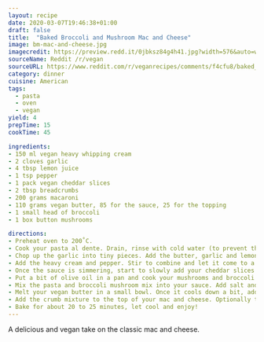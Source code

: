 ```yaml
---
layout: recipe
date: 2020-03-07T19:46:38+01:00
draft: false    
title:  "Baked Broccoli and Mushroom Mac and Cheese"
image: bm-mac-and-cheese.jpg
imagecredit: https://preview.redd.it/0jbksz84g4h41.jpg?width=576&auto=webp&s=8ae5a36de351e8b9cb7c64a5e3113a97724a7966
sourceName: Reddit /r/vegan
sourceURL: https://www.reddit.com/r/veganrecipes/comments/f4cfu8/baked_broccoli_and_mushroom_mac_and_cheese_i_love/
category: dinner
cuisine: American
tags: 
  - pasta
  - oven
  - vegan 
yield: 4
prepTime: 15
cookTime: 45

ingredients:
- 150 ml vegan heavy whipping cream
- 2 cloves garlic
- 4 tbsp lemon juice
- 1 tsp pepper
- 1 pack vegan cheddar slices
- 2 tbsp breadcrumbs
- 200 grams macaroni
- 110 grams vegan butter, 85 for the sauce, 25 for the topping
- 1 small head of broccoli
- 1 box button mushrooms

directions:
- Preheat oven to 200˚C.
- Cook your pasta al dente. Drain, rinse with cold water (to prevent the pasta from sticking together) and set aside.
- Chop up the garlic into tiny pieces. Add the butter, garlic and lemon juice to a pan. Stir until the butter is melted.
- Add the heavy cream and pepper. Stir to combine and let it come to a simmer.
- Once the sauce is simmering, start to slowly add your cheddar slices. Make sure to stir until melted. Vegan cheese can make the sauce have a weird texture if you add to much, but not enough flavor if too little is added. Taste it along the way to make sure everything is to your liking. Turn the heat down.
- Put a bit of olive oil in a pan and cook your mushrooms and broccoli until they’re tender but not too soft.
- Mix the pasta and broccoli mushroom mix into your sauce. Add salt and pepper to taste, then pour the mixture into an ovensafe dish.
- Melt your vegan butter in a small bowl. Once it cools down a bit, add the breadcrumbs and mix together.
- Add the crumb mixture to the top of your mac and cheese. Optionally top with some paprika.
- Bake for about 20 to 25 minutes, let cool and enjoy!
---
```

A delicious and vegan take on the classic mac and cheese.
